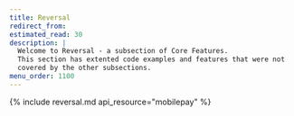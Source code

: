 ```yaml
---
title: Reversal
redirect_from:
estimated_read: 30
description: |
  Welcome to Reversal - a subsection of Core Features.
  This section has extented code examples and features that were not
  covered by the other subsections.
menu_order: 1100
---
```


{% include reversal.md api_resource="mobilepay" %}
